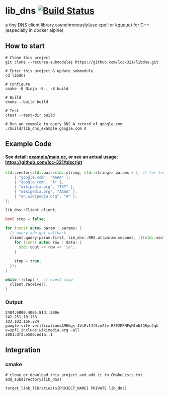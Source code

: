 # lib_dns [![Build Status](https://app.travis-ci.com/lccxz/lib_dns.svg?branch=main)](https://app.travis-ci.com/lccxz/lib_dns)
a tiny DNS client library asynchronously(use epoll or kqueue) for C++ (especially in docker alpine)

## How to start
```
# Clone this project
git clone --recurse-submodules https://github.com/lcc-321/libdns.git

# Enter this project & update submodule
cd libdns

# Configure
cmake -G Ninja -S . -B build

# Build
cmake --build build

# Test
ctest --test-dir build

# Run an example to query DNS A record of google.com 
./build/lib_dns_example google.com A
```

## Example Code
#### See detail: [example/main.cc](https://github.com/lcc-321/libdns/blob/main/example/main.cc), or see an actual usage: https://github.com/lcc-321/tdscript
```C++
std::vector<std::pair<std::string, std::string>> params = {  // for test
    { "google.com", "AAAA" },
    { "google.com", "A" },
    { "wikipedia.org", "TXT" },
    { "wikipedia.org", "AAAA" },
    { "en.wikipedia.org", "A" },
};

lib_dns::Client client;

bool stop = false;

for (const auto& param : params) {
  // query adn get callback
  client.query(param.first, lib_dns::RRS.at(param.second), [](std::vector<std::string> data) {
    for (const auto& row : data) {
      std::cout << row << '\n';
    }
    
    stop = true;
  });
}

while (!stop) {  // event loop
  client.receive();
}
```

### Output
```
2404:6800:4005:81d::200e
142.251.10.138
103.102.166.224
google-site-verification=AMHkgs-4ViEvIJf5znZle-BSE2EPNFqM1nDJGRyn2qk
v=spf1 include:wikimedia.org ~all
2001:df2:e500:ed1a::1
```


## Integration
### cmake
```
# clone or download this project and add it to CMakeLists.txt
add_subdirectory(lib_dns)

target_link_libraries(${PROJECT_NAME} PRIVATE lib_dns)
```
